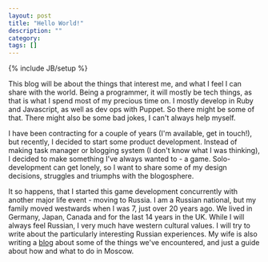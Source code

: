 ```yaml
---
layout: post
title: "Hello World!"
description: ""
category: 
tags: []
---
```

{% include JB/setup %}

This blog will be about the things that interest me, and what I feel I can share with the world. Being a programmer, it will mostly be tech things, as that is what I spend most of my precious time on. I mostly develop in Ruby and Javascript, as well as dev ops with Puppet. So there might be some of that. There might also be some bad jokes, I can't always help myself.

I have been contracting for a couple of years (I'm available, get in touch!), but recently, I decided to start some product development. Instead of making task manager or blogging system (I don't know what I was thinking), I decided to make something I've always wanted to - a game. Solo-development can get lonely, so I want to share some of my design decisions, struggles and triumphs with the blogosphere.

It so happens, that I started this game development concurrently with another major life event - moving to Russia. I am a Russian national, but my family moved westwards when I was 7, just over 20 years ago. We lived in Germany, Japan, Canada and for the last 14 years in the UK. While I will always feel Russian, I very much have western cultural values. I will try to write about the particularly interesting Russian experiences. My wife is also writing a [blog](http://hellomoskva.com) about some of the things we've encountered, and just a guide about how and what to do in Moscow.